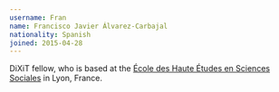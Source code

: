 ```yaml
---
username: Fran
name: Francisco Javier Álvarez-Carbajal
nationality: Spanish
joined: 2015-04-28
---
```

DiXiT fellow, who is based at the [École des Haute Études en Sciences Sociales](http://www.ehess.fr/fr/) in Lyon, France.
